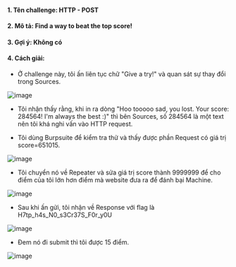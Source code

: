 #### 1. Tên challenge: HTTP - POST
#### 2. Mô tả: Find a way to beat the top score!
#### 3. Gợi ý: Không có
#### 4. Cách giải:

- Ở challenge này, tôi ấn liên tục chữ "Give a try!" và quan sát sự thay đổi trong Sources.

![image](https://github.com/duwdapoet/thuc-hanh-http/assets/131479672/9c68087d-0574-4fc7-b7df-7d66250752ed)

- Tôi nhận thấy rằng, khi in ra dòng "Hoo tooooo sad, you lost. Your score: 284564! I'm always the best :)" thì bên Sources, số 284564 là một text nên tôi khá nghi vấn vào HTTP request.

- Tôi dùng Burpsuite để kiểm tra thử và thấy được phần Request có giá trị score=651015.

![image](https://github.com/duwdapoet/thuc-hanh-http/assets/131479672/933cadca-f918-472f-89ae-4709ecf22846)

- Tôi chuyển nó về Repeater và sửa giá trị score thành 9999999 để cho điểm của tôi lớn hơn điểm mà website đưa ra để đánh bại Machine.

![image](https://github.com/duwdapoet/thuc-hanh-http/assets/131479672/fbbe15ed-64c6-4504-8009-29005c20c0bf)

- Sau khi ấn gửi, tôi nhận về Response với flag là H7tp_h4s_N0_s3Cr37S_F0r_y0U

![image](https://github.com/duwdapoet/thuc-hanh-http/assets/131479672/13594d81-6081-4268-9722-3bc9a8a4272e)

- Đem nó đi submit thì tôi được 15 điểm.

![image](https://github.com/duwdapoet/thuc-hanh-http/assets/131479672/1e9f62e4-8215-48f7-a988-7d508a8e34e3)
